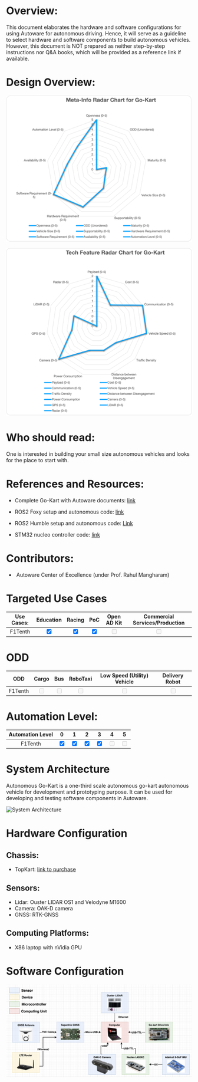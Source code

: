 
# Overview: 

This document elaborates the hardware and software configurations for using Autoware for autonomous driving. Hence, it will serve as a guideline to select hardware and software components to build autonomous vehicles. However, this document is NOT prepared as neither step-by-step instructions nor Q&A books, which will be provided as a reference link if available. 

# Design Overview: 

![Meta-Info Radar Chart for Go-Kart Design](images/MetaRadarChart-GoKart.png)

![Tech Feature Radar Chart for Go-Kart Design](images/TechRadarChart-GoKart.png)

# Who should read: 
One is interested in building your small size autonomous vehicles and looks for the place to start with. 

# References and Resources: 
- Complete Go-Kart with Autoware documents: [link](https://go-kart-upenn.readthedocs.io/en/latest/)
- ROS2 Foxy setup and autonomous code: [link](https://github.com/mlab-upenn/gokart-sensor/tree/ros2_foxy_purepursuit)
    
- ROS2 Humble setup and autonomous code: [Link](https://github.com/mlab-upenn/gokart-sensor/tree/ros2_humble_purepursuit)
    
- STM32 nucleo controller code: [link](https://github.com/mlab-upenn/gokart-mechatronics/tree/main/STM32%20Control)

# Contributors:
-  Autoware Center of Excellence (under Prof. Rahul Mangharam)

# Targeted Use Cases

| Use Cases: | Education | Racing | PoC | Open AD Kit | Commercial Services/Production |
|:--------: | :--------:| :---------: | :---------: |:---------: | :---------: |
|F1Tenth | <input type="checkbox" checked />  | <input type="checkbox" checked />  | <input type="checkbox" checked  />  | <input type="checkbox" disabled  />  | <input type="checkbox" disabled  />  | 

# ODD

| ODD | Cargo | Bus | RoboTaxi | Low Speed (Utility) Vehicle | Delivery Robot |
|:--------: | :--------:| :---------: | :---------: |:---------: | :---------: |
|F1Tenth | <input type="checkbox" disabled  />  | <input type="checkbox" disabled />  | <input type="checkbox" disabled  />  | <input type="checkbox" disabled  />  | <input type="checkbox" disabled  />  | 

# Automation Level:
| Automation Level | 0 | 1 | 2 | 3 | 4 | 5 |
|:--------: | :--------:| :---------: | :---------: |:---------: | :---------: | :---------: |
|F1Tenth | <input type="checkbox" checked  />  |  <input type="checkbox" checked  />  | <input type="checkbox" checked />  | <input type="checkbox" checked  />  | <input type="checkbox" disabled  />  | <input type="checkbox" disabled  />  | 


# System Architecture

Autonomous Go-Kart is a one-third scale autonomous go-kart autonomous vehicle for development and prototyping purpose. It can be used for developing and testing software components in Autoware. 

![System Architecture](images/avev_gokart.png)

# Hardware Configuration
## Chassis:
-  TopKart: [link to purchase]()

## Sensors:
- Lidar: Ouster LIDAR OS1 and Velodyne M1600
- Camera: OAK-D camera
- GNSS: RTK-GNSS

## Computing Platforms:
- X86 laptop with nVidia GPU

# Software Configuration 
![GoKart-ComputeSensing.png](images/GoKart-ComputeSensing.png)
